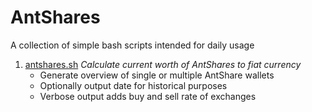 # AntShares

A collection of simple bash scripts intended for daily usage

1. [antshares.sh](antshares.sh) *Calculate current worth of AntShares to fiat currency*
   * Generate overview of single or multiple AntShare wallets
   * Optionally output date for historical purposes
   * Verbose output adds buy and sell rate of exchanges
